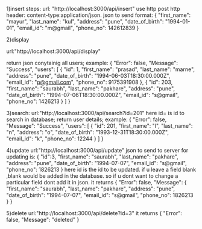 1)insert steps:
url: "http://localhost:3000/api/insert"
use http post 
http header: content-type:application/json.
json to send format:
{
    "first_name": "mayur",
    "last_name": "kul",
    "address": "pune",
    "date_of_birth": "1994-01-01",
    "email_id": "m@gmail",
    "phone_no": 142612839
}

2)display

url:"http://localhost:3000/api/display"

return json conytainig all users;
example:
{
    "Error": false,
    "Message": "Success",
    "users": [
        {
            "id": 1,
            "first_name": "prasad",
            "last_name": "marne",
            "address": "pune",
            "date_of_birth": "1994-06-03T18:30:00.000Z",
            "email_id": "p@gmail.com",
            "phone_no": 9175391908
        },
        {
            "id": 203,
            "first_name": "saurabh",
            "last_name": "pakhare",
            "address": "pune",
            "date_of_birth": "1994-07-06T18:30:00.000Z",
            "email_id": "s@gmail",
            "phone_no": 1426213
        }
    ]
}


3)search:
url:"http://localhost:3000/api/search?id=201"
here id= is id to search in database;
return user details;
example:
{
    "Error": false,
    "Message": "Success",
    "users": [
        {
            "id": 201,
            "first_name": "l",
            "last_name": "n",
            "address": "o",
            "date_of_birth": "1993-12-31T18:30:00.000Z",
            "email_id": "k",
            "phone_no": 12244
        }
    ]
}

4)update
url:"http://localhost:3000/api/update"
json to send to server for updating is:
{
  	"id":3,
    "first_name": "saurabh",
    "last_name": "pakhare",
    "address": "pune",
    "date_of_birth": "1994-07-07",
    "email_id": "s@gmail",
    "phone_no": 1826213
}
here id is the id to be updated.
if u leave a field blank ,blank would be added in the database.
so if u dont want to change a particular field dont add it in json.
it returns
{
    "Error": false,
    "Message": {
        "first_name": "saurabh",
        "last_name": "pakhare",
        "address": "pune",
        "date_of_birth": "1994-07-07",
        "email_id": "s@gmail",
        "phone_no": 1826213
    }
}

5)delete
url:"http://localhost:3000/api/delete?id=3"
it returns
{
    "Error": false,
    "Message": "deleted"
}
